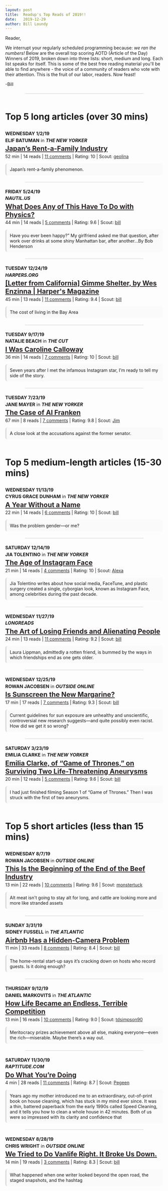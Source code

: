 ```yaml
---
layout: post
title:  Readup's Top Reads of 2019!!
date:   2019-12-29
author: Bill Loundy
---
```

<div> <p>Reader,</p> </div> <div> <p>We interrupt your regularly scheduled programming because: <em>we ran the numbers!</em> Below are the overall top scoring AOTD (Article of the Day) Winners of 2019, broken down into three lists: short, medium and long. Each list speaks for itself. This is some of the best free reading material you'll be able to find anywhere - the voice of a community of readers who vote with their attention. This is the fruit of our labor, readers. Now feast!</p> </div> <div> <p>-Bill</p> </div> <div style="width:75%;margin:1.5em auto;border-bottom:1px solid #ccc;"></div> <div> <h1 style="margin:2em 0 1em 0;">Top 5 long articles (over 30 mins)</h1> </div> <div style="margin:1em 0;"> <div style="margin-bottom:0.25em;"> <span style="text-transform:uppercase;font-size:11pt;font-weight:bold;">Wednesday 1/2/19</span> </div> <div style="margin-bottom:0.25em;"> <span style="text-transform:uppercase;font-size:11pt;font-weight:bold;">Elif Batuman</span> <span style="font-size:11pt;"> in </span> <span style="text-transform:uppercase;font-size:11pt;font-weight:bold;font-style:italic;">The New Yorker</span> </div> <div style="margin-bottom:0.25em;"> <a href="https://readup.com/read/the-new-yorker/japans-rent-a-family-industry" style="font-size:16pt;font-weight:bold;color:#2A2326;">Japan&#x2019;s Rent-a-Family Industry</a> </div> <div> 52 min | 14 reads | <a href="https://readup.com/comments/the-new-yorker/japans-rent-a-family-industry" style="color:#2A2326;">11 comments</a> | Rating: 10 | Scout: <a href="https://readup.com/@geolina" style="color:#2A2326;">geolina</a> </div> <div style="margin:1em 0;padding:0.75em;border-left:0.3em solid #ddd;border-radius:0.5em;background-color:#fafafa;">Japan&#x2019;s rent-a-family phenomenon.</div></div><div style="width:75%;margin:1.5em auto;border-bottom:1px solid #ccc;"></div> <div style="margin:1em 0;"> <div style="margin-bottom:0.25em;"> <span style="text-transform:uppercase;font-size:11pt;font-weight:bold;">Friday 5/24/19</span> </div> <div style="margin-bottom:0.25em;"> <span style="text-transform:uppercase;font-size:11pt;font-weight:bold;font-style:italic;">nautil.us</span> </div> <div style="margin-bottom:0.25em;"> <a href="https://readup.com/read/nautilus/what-does-any-of-this-have-to-do-with-physics" style="font-size:16pt;font-weight:bold;color:#2A2326;">What Does Any of This Have To Do with Physics?</a> </div> <div> 44 min | 14 reads | <a href="https://readup.com/comments/nautilus/what-does-any-of-this-have-to-do-with-physics" style="color:#2A2326;">5 comments</a> | Rating: 9.6 | Scout: <a href="https://readup.com/@bill" style="color:#2A2326;">bill</a> </div> <div style="margin:1em 0;padding:0.75em;border-left:0.3em solid #ddd;border-radius:0.5em;background-color:#fafafa;">Have you ever been happy?&#x201D; My girlfriend asked me that question, after work over drinks at some shiny Manhattan bar, after another&#x2026;By Bob Henderson </div></div><div style="width:75%;margin:1.5em auto;border-bottom:1px solid #ccc;"></div> <div style="margin:1em 0;"> <div style="margin-bottom:0.25em;"> <span style="text-transform:uppercase;font-size:11pt;font-weight:bold;">Tuesday 12/24/19</span> </div> <div style="margin-bottom:0.25em;"> <span style="text-transform:uppercase;font-size:11pt;font-weight:bold;font-style:italic;">harpers.org</span> </div> <div style="margin-bottom:0.25em;"> <a href="https://readup.com/read/harpersorg/letter-from-california-gimme-shelter-by-wes-enzinna--harpers-magazine" style="font-size:16pt;font-weight:bold;color:#2A2326;">[Letter from California] Gimme Shelter, by Wes Enzinna | Harper&#x27;s Magazine</a> </div> <div> 45 min | 13 reads | <a href="https://readup.com/comments/harpersorg/letter-from-california-gimme-shelter-by-wes-enzinna--harpers-magazine" style="color:#2A2326;">11 comments</a> | Rating: 9.4 | Scout: <a href="https://readup.com/@bill" style="color:#2A2326;">bill</a> </div> <div style="margin:1em 0;padding:0.75em;border-left:0.3em solid #ddd;border-radius:0.5em;background-color:#fafafa;">The cost of living in the Bay Area</div></div><div style="width:75%;margin:1.5em auto;border-bottom:1px solid #ccc;"></div> <div style="margin:1em 0;"> <div style="margin-bottom:0.25em;"> <span style="text-transform:uppercase;font-size:11pt;font-weight:bold;">Tuesday 9/17/19</span> </div> <div style="margin-bottom:0.25em;"> <span style="text-transform:uppercase;font-size:11pt;font-weight:bold;">Natalie Beach</span> <span style="font-size:11pt;"> in </span> <span style="text-transform:uppercase;font-size:11pt;font-weight:bold;font-style:italic;">The Cut</span> </div> <div style="margin-bottom:0.25em;"> <a href="https://readup.com/read/the-cut/i-was-caroline-calloway" style="font-size:16pt;font-weight:bold;color:#2A2326;">I Was Caroline Calloway</a> </div> <div> 36 min | 14 reads | <a href="https://readup.com/comments/the-cut/i-was-caroline-calloway" style="color:#2A2326;">7 comments</a> | Rating: 10 | Scout: <a href="https://readup.com/@bill" style="color:#2A2326;">bill</a> </div> <div style="margin:1em 0;padding:0.75em;border-left:0.3em solid #ddd;border-radius:0.5em;background-color:#fafafa;">Seven years after I met the infamous Instagram star, I&#x2019;m ready to tell my side of the story.</div></div><div style="width:75%;margin:1.5em auto;border-bottom:1px solid #ccc;"></div> <div style="margin:1em 0;"> <div style="margin-bottom:0.25em;"> <span style="text-transform:uppercase;font-size:11pt;font-weight:bold;">Tuesday 7/23/19</span> </div> <div style="margin-bottom:0.25em;"> <span style="text-transform:uppercase;font-size:11pt;font-weight:bold;">Jane Mayer</span> <span style="font-size:11pt;"> in </span> <span style="text-transform:uppercase;font-size:11pt;font-weight:bold;font-style:italic;">The New Yorker</span> </div> <div style="margin-bottom:0.25em;"> <a href="https://readup.com/read/the-new-yorker/the-case-of-al-franken" style="font-size:16pt;font-weight:bold;color:#2A2326;">The Case of Al Franken</a> </div> <div> 67 min | 8 reads | <a href="https://readup.com/comments/the-new-yorker/the-case-of-al-franken" style="color:#2A2326;">7 comments</a> | Rating: 9.8 | Scout: <a href="https://readup.com/@Jim" style="color:#2A2326;">Jim</a> </div> <div style="margin:1em 0;padding:0.75em;border-left:0.3em solid #ddd;border-radius:0.5em;background-color:#fafafa;">A close look at the accusations against the former senator.</div></div> <div> <h1 style="margin:2em 0 1em 0;">Top 5 medium-length articles (15-30 mins)</h1> </div> <div style="margin:1em 0;"> <div style="margin-bottom:0.25em;"> <span style="text-transform:uppercase;font-size:11pt;font-weight:bold;">Wednesday 11/13/19</span> </div> <div style="margin-bottom:0.25em;"> <span style="text-transform:uppercase;font-size:11pt;font-weight:bold;">Cyrus Grace Dunham</span> <span style="font-size:11pt;"> in </span> <span style="text-transform:uppercase;font-size:11pt;font-weight:bold;font-style:italic;">The New Yorker</span> </div> <div style="margin-bottom:0.25em;"> <a href="https://readup.com/read/the-new-yorker/a-year-without-a-name" style="font-size:16pt;font-weight:bold;color:#2A2326;">A Year Without a Name</a> </div> <div> 22 min | 14 reads | <a href="https://readup.com/comments/the-new-yorker/a-year-without-a-name" style="color:#2A2326;">6 comments</a> | Rating: 10 | Scout: <a href="https://readup.com/@bill" style="color:#2A2326;">bill</a> </div> <div style="margin:1em 0;padding:0.75em;border-left:0.3em solid #ddd;border-radius:0.5em;background-color:#fafafa;">Was the problem gender&#x2014;or me?</div></div><div style="width:75%;margin:1.5em auto;border-bottom:1px solid #ccc;"></div> <div style="margin:1em 0;"> <div style="margin-bottom:0.25em;"> <span style="text-transform:uppercase;font-size:11pt;font-weight:bold;">Saturday 12/14/19</span> </div> <div style="margin-bottom:0.25em;"> <span style="text-transform:uppercase;font-size:11pt;font-weight:bold;">Jia Tolentino</span> <span style="font-size:11pt;"> in </span> <span style="text-transform:uppercase;font-size:11pt;font-weight:bold;font-style:italic;">The New Yorker</span> </div> <div style="margin-bottom:0.25em;"> <a href="https://readup.com/read/the-new-yorker/the-age-of-instagram-face" style="font-size:16pt;font-weight:bold;color:#2A2326;">The Age of Instagram Face</a> </div> <div> 21 min | 14 reads | <a href="https://readup.com/comments/the-new-yorker/the-age-of-instagram-face" style="color:#2A2326;">4 comments</a> | Rating: 10 | Scout: <a href="https://readup.com/@Alexa" style="color:#2A2326;">Alexa</a> </div> <div style="margin:1em 0;padding:0.75em;border-left:0.3em solid #ddd;border-radius:0.5em;background-color:#fafafa;">Jia Tolentino writes about how social media, FaceTune, and plastic surgery created a single, cyborgian look, known as Instagram Face, among celebrities during the past decade.</div></div><div style="width:75%;margin:1.5em auto;border-bottom:1px solid #ccc;"></div> <div style="margin:1em 0;"> <div style="margin-bottom:0.25em;"> <span style="text-transform:uppercase;font-size:11pt;font-weight:bold;">Wednesday 11/27/19</span> </div> <div style="margin-bottom:0.25em;"> <span style="text-transform:uppercase;font-size:11pt;font-weight:bold;font-style:italic;">Longreads</span> </div> <div style="margin-bottom:0.25em;"> <a href="https://readup.com/read/longreads/the-art-of-losing-friends-and-alienating-people" style="font-size:16pt;font-weight:bold;color:#2A2326;">The Art of Losing Friends and Alienating&#xA0;People</a> </div> <div> 24 min | 13 reads | <a href="https://readup.com/comments/longreads/the-art-of-losing-friends-and-alienating-people" style="color:#2A2326;">11 comments</a> | Rating: 9.2 | Scout: <a href="https://readup.com/@bill" style="color:#2A2326;">bill</a> </div> <div style="margin:1em 0;padding:0.75em;border-left:0.3em solid #ddd;border-radius:0.5em;background-color:#fafafa;">Laura Lippman, admittedly a rotten friend, is bummed by the ways in which friendships end as one gets older.</div></div><div style="width:75%;margin:1.5em auto;border-bottom:1px solid #ccc;"></div> <div style="margin:1em 0;"> <div style="margin-bottom:0.25em;"> <span style="text-transform:uppercase;font-size:11pt;font-weight:bold;">Wednesday 12/25/19</span> </div> <div style="margin-bottom:0.25em;"> <span style="text-transform:uppercase;font-size:11pt;font-weight:bold;">Rowan Jacobsen</span> <span style="font-size:11pt;"> in </span> <span style="text-transform:uppercase;font-size:11pt;font-weight:bold;font-style:italic;">Outside Online</span> </div> <div style="margin-bottom:0.25em;"> <a href="https://readup.com/read/outside-online/is-sunscreen-the-new-margarine" style="font-size:16pt;font-weight:bold;color:#2A2326;">Is Sunscreen the New Margarine?</a> </div> <div> 17 min | 17 reads | <a href="https://readup.com/comments/outside-online/is-sunscreen-the-new-margarine" style="color:#2A2326;">7 comments</a> | Rating: 9.3 | Scout: <a href="https://readup.com/@bill" style="color:#2A2326;">bill</a> </div> <div style="margin:1em 0;padding:0.75em;border-left:0.3em solid #ddd;border-radius:0.5em;background-color:#fafafa;">Current guidelines for sun exposure are unhealthy and unscientific, controversial new research suggests&#x2014;and quite possibly even racist. How did we get it so wrong?</div></div><div style="width:75%;margin:1.5em auto;border-bottom:1px solid #ccc;"></div> <div style="margin:1em 0;"> <div style="margin-bottom:0.25em;"> <span style="text-transform:uppercase;font-size:11pt;font-weight:bold;">Saturday 3/23/19</span> </div> <div style="margin-bottom:0.25em;"> <span style="text-transform:uppercase;font-size:11pt;font-weight:bold;">Emilia Clarke</span> <span style="font-size:11pt;"> in </span> <span style="text-transform:uppercase;font-size:11pt;font-weight:bold;font-style:italic;">The New Yorker</span> </div> <div style="margin-bottom:0.25em;"> <a href="https://readup.com/read/the-new-yorker/emilia-clarke-of-game-of-thrones-on-surviving-two-life-threatening-aneurysms" style="font-size:16pt;font-weight:bold;color:#2A2326;">Emilia Clarke, of &#x201C;Game of Thrones,&#x201D; on Surviving Two Life-Threatening Aneurysms</a> </div> <div> 20 min | 12 reads | <a href="https://readup.com/comments/the-new-yorker/emilia-clarke-of-game-of-thrones-on-surviving-two-life-threatening-aneurysms" style="color:#2A2326;">5 comments</a> | Rating: 9.6 | Scout: <a href="https://readup.com/@bill" style="color:#2A2326;">bill</a> </div> <div style="margin:1em 0;padding:0.75em;border-left:0.3em solid #ddd;border-radius:0.5em;background-color:#fafafa;">I had just finished filming Season 1 of &#x201C;Game of Thrones.&#x201D; Then I was struck with the first of two aneurysms.</div></div> <div> <h1 style="margin:2em 0 1em 0;">Top 5 short articles (less than 15 mins)</h1> </div> <div style="margin:1em 0;"> <div style="margin-bottom:0.25em;"> <span style="text-transform:uppercase;font-size:11pt;font-weight:bold;">Wednesday 8/7/19</span> </div> <div style="margin-bottom:0.25em;"> <span style="text-transform:uppercase;font-size:11pt;font-weight:bold;">Rowan Jacobsen</span> <span style="font-size:11pt;"> in </span> <span style="text-transform:uppercase;font-size:11pt;font-weight:bold;font-style:italic;">Outside Online</span> </div> <div style="margin-bottom:0.25em;"> <a href="https://readup.com/read/outside-online/this-is-the-beginning-of-the-end-of-the-beef-industry" style="font-size:16pt;font-weight:bold;color:#2A2326;">This Is the Beginning of the End of the Beef Industry</a> </div> <div> 13 min | 22 reads | <a href="https://readup.com/comments/outside-online/this-is-the-beginning-of-the-end-of-the-beef-industry" style="color:#2A2326;">10 comments</a> | Rating: 9.6 | Scout: <a href="https://readup.com/@monstertuck" style="color:#2A2326;">monstertuck</a> </div> <div style="margin:1em 0;padding:0.75em;border-left:0.3em solid #ddd;border-radius:0.5em;background-color:#fafafa;">Alt meat isn&#x27;t going to stay alt for long,&#xA0;and cattle are looking more and more like stranded assets</div></div><div style="width:75%;margin:1.5em auto;border-bottom:1px solid #ccc;"></div> <div style="margin:1em 0;"> <div style="margin-bottom:0.25em;"> <span style="text-transform:uppercase;font-size:11pt;font-weight:bold;">Sunday 3/31/19</span> </div> <div style="margin-bottom:0.25em;"> <span style="text-transform:uppercase;font-size:11pt;font-weight:bold;">Sidney Fussell</span> <span style="font-size:11pt;"> in </span> <span style="text-transform:uppercase;font-size:11pt;font-weight:bold;font-style:italic;">The Atlantic</span> </div> <div style="margin-bottom:0.25em;"> <a href="https://readup.com/read/the-atlantic/airbnb-has-a-hidden-camera-problem" style="font-size:16pt;font-weight:bold;color:#2A2326;">Airbnb Has a Hidden-Camera Problem</a> </div> <div> 11 min | 33 reads | <a href="https://readup.com/comments/the-atlantic/airbnb-has-a-hidden-camera-problem" style="color:#2A2326;">8 comments</a> | Rating: 8.4 | Scout: <a href="https://readup.com/@bill" style="color:#2A2326;">bill</a> </div> <div style="margin:1em 0;padding:0.75em;border-left:0.3em solid #ddd;border-radius:0.5em;background-color:#fafafa;">The home-rental start-up says it&#x2019;s cracking down on hosts who record guests. Is it doing enough?</div></div><div style="width:75%;margin:1.5em auto;border-bottom:1px solid #ccc;"></div> <div style="margin:1em 0;"> <div style="margin-bottom:0.25em;"> <span style="text-transform:uppercase;font-size:11pt;font-weight:bold;">Thursday 9/12/19</span> </div> <div style="margin-bottom:0.25em;"> <span style="text-transform:uppercase;font-size:11pt;font-weight:bold;">Daniel Markovits</span> <span style="font-size:11pt;"> in </span> <span style="text-transform:uppercase;font-size:11pt;font-weight:bold;font-style:italic;">The Atlantic</span> </div> <div style="margin-bottom:0.25em;"> <a href="https://readup.com/read/the-atlantic/how-life-became-an-endless-terrible-competition" style="font-size:16pt;font-weight:bold;color:#2A2326;">How Life Became an Endless, Terrible Competition</a> </div> <div> 13 min | 16 reads | <a href="https://readup.com/comments/the-atlantic/how-life-became-an-endless-terrible-competition" style="color:#2A2326;">10 comments</a> | Rating: 9.0 | Scout: <a href="https://readup.com/@tdsimpson90" style="color:#2A2326;">tdsimpson90</a> </div> <div style="margin:1em 0;padding:0.75em;border-left:0.3em solid #ddd;border-radius:0.5em;background-color:#fafafa;">Meritocracy prizes achievement above all else, making everyone&#x2014;even the rich&#x2014;miserable. Maybe there&#x2019;s a way out.</div></div><div style="width:75%;margin:1.5em auto;border-bottom:1px solid #ccc;"></div> <div style="margin:1em 0;"> <div style="margin-bottom:0.25em;"> <span style="text-transform:uppercase;font-size:11pt;font-weight:bold;">Saturday 11/30/19</span> </div> <div style="margin-bottom:0.25em;"> <span style="text-transform:uppercase;font-size:11pt;font-weight:bold;font-style:italic;">Raptitude.com</span> </div> <div style="margin-bottom:0.25em;"> <a href="https://readup.com/read/raptitudecom/do-what-youre-doing" style="font-size:16pt;font-weight:bold;color:#2A2326;">Do What You&#x2019;re Doing</a> </div> <div> 4 min | 28 reads | <a href="https://readup.com/comments/raptitudecom/do-what-youre-doing" style="color:#2A2326;">11 comments</a> | Rating: 8.7 | Scout: <a href="https://readup.com/@Pegeen" style="color:#2A2326;">Pegeen</a> </div> <div style="margin:1em 0;padding:0.75em;border-left:0.3em solid #ddd;border-radius:0.5em;background-color:#fafafa;">Years ago my mother introduced me to an extraordinary, out-of-print book on house cleaning, which has stuck in my mind ever since. It was a thin, battered paperback from the early 1990s called Speed Cleaning, and it tells you how to clean a whole house in 42 minutes. Both of us were so impressed with its clarity and confidence that</div></div><div style="width:75%;margin:1.5em auto;border-bottom:1px solid #ccc;"></div> <div style="margin:1em 0;"> <div style="margin-bottom:0.25em;"> <span style="text-transform:uppercase;font-size:11pt;font-weight:bold;">Wednesday 8/28/19</span> </div> <div style="margin-bottom:0.25em;"> <span style="text-transform:uppercase;font-size:11pt;font-weight:bold;">Chris Wright</span> <span style="font-size:11pt;"> in </span> <span style="text-transform:uppercase;font-size:11pt;font-weight:bold;font-style:italic;">Outside Online</span> </div> <div style="margin-bottom:0.25em;"> <a href="https://readup.com/read/outside-online/we-tried-to-do-vanlife-right-it-broke-us-down" style="font-size:16pt;font-weight:bold;color:#2A2326;">We Tried to Do Vanlife Right. It Broke Us Down.</a> </div> <div> 14 min | 19 reads | <a href="https://readup.com/comments/outside-online/we-tried-to-do-vanlife-right-it-broke-us-down" style="color:#2A2326;">3 comments</a> | Rating: 8.3 | Scout: <a href="https://readup.com/@bill" style="color:#2A2326;">bill</a> </div> <div style="margin:1em 0;padding:0.75em;border-left:0.3em solid #ddd;border-radius:0.5em;background-color:#fafafa;">What happened when one writer looked beyond the open road, the staged snapshots, and the hashtag </div></div>